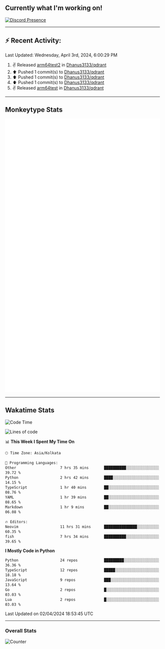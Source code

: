 ## Currently what I'm working on!
[![Discord Presence](https://lanyard.cnrad.dev/api/534981034400284712)](https://discord.com/users/534981034400284712)

---

## :zap: Recent Activity:
<!--RECENT_ACTIVITY:last_update-->
Last Updated: Wednesday, April 3rd, 2024, 6:00:29 PM
<!--RECENT_ACTIVITY:last_update_end-->
<!--RECENT_ACTIVITY:start-->
1. ✌️ Released [arm64test2](https://github.com/Dhanus3133/qdrant/releases/tag/arm64test2) in [Dhanus3133/qdrant](https://github.com/Dhanus3133/qdrant)<br>
2. ⬆️ Pushed 1 commit(s) to [Dhanus3133/qdrant](https://github.com/Dhanus3133/qdrant)<br>
3. ⬆️ Pushed 1 commit(s) to [Dhanus3133/qdrant](https://github.com/Dhanus3133/qdrant)<br>
4. ⬆️ Pushed 1 commit(s) to [Dhanus3133/qdrant](https://github.com/Dhanus3133/qdrant)<br>
5. ✌️ Released [arm64test](https://github.com/Dhanus3133/qdrant/releases/tag/arm64test) in [Dhanus3133/qdrant](https://github.com/Dhanus3133/qdrant)<br>
<!--RECENT_ACTIVITY:end-->

---

## Monkeytype Stats
<a href="https://monkeytype.com/profile/dhanus">
  <img src="https://raw.githubusercontent.com/Dhanus3133/Dhanus3133/monkeytype/monkeytype-lbpb.svg" alt="Monkeytype Profile" />
</a>

---

## Wakatime Stats
<!--START_SECTION:waka-->
![Code Time](http://img.shields.io/badge/Code%20Time-1%2C764%20hrs%2016%20mins-blue)

![Lines of code](https://img.shields.io/badge/From%20Hello%20World%20I%27ve%20Written-4.9%20million%20lines%20of%20code-blue)

📊 **This Week I Spent My Time On** 

```text
🕑︎ Time Zone: Asia/Kolkata

💬 Programming Languages: 
Other                    7 hrs 35 mins       ██████████░░░░░░░░░░░░░░░   39.72 % 
Python                   2 hrs 42 mins       ████░░░░░░░░░░░░░░░░░░░░░   14.15 % 
TypeScript               1 hr 40 mins        ██░░░░░░░░░░░░░░░░░░░░░░░   08.76 % 
YAML                     1 hr 39 mins        ██░░░░░░░░░░░░░░░░░░░░░░░   08.65 % 
Markdown                 1 hr 9 mins         ██░░░░░░░░░░░░░░░░░░░░░░░   06.08 % 

🔥 Editors: 
Neovim                   11 hrs 31 mins      ███████████████░░░░░░░░░░   60.35 % 
fish                     7 hrs 34 mins       ██████████░░░░░░░░░░░░░░░   39.65 % 
```

**I Mostly Code in Python** 

```text
Python                   24 repos            █████████░░░░░░░░░░░░░░░░   36.36 % 
TypeScript               12 repos            █████░░░░░░░░░░░░░░░░░░░░   18.18 % 
JavaScript               9 repos             ███░░░░░░░░░░░░░░░░░░░░░░   13.64 % 
Go                       2 repos             █░░░░░░░░░░░░░░░░░░░░░░░░   03.03 % 
Lua                      2 repos             █░░░░░░░░░░░░░░░░░░░░░░░░   03.03 % 
```




 Last Updated on 02/04/2024 18:53:45 UTC
<!--END_SECTION:waka-->
---

### Overall Stats

<img src="https://moe-counter.glitch.me/get/@Dhanus3133?theme=asoul" alt="Counter" />
